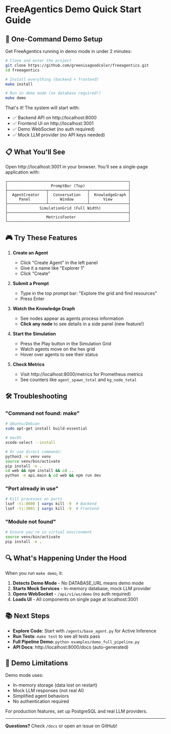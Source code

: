 # FreeAgentics Demo Quick Start Guide

## 🚀 One-Command Demo Setup

Get FreeAgentics running in demo mode in under 2 minutes:

```bash
# Clone and enter the project
git clone https://github.com/greenisagoodcolor/freeagentics.git
cd freeagentics

# Install everything (backend + frontend)
make install

# Run in demo mode (no database required!)
make demo
```

That's it! The system will start with:
- ✅ Backend API on http://localhost:8000
- ✅ Frontend UI on http://localhost:3001
- ✅ Demo WebSocket (no auth required)
- ✅ Mock LLM provider (no API keys needed)

## 📋 What You'll See

Open http://localhost:3001 in your browser. You'll see a single-page application with:

```
┌─────────────────────────────────────────────────────┐
│                   PromptBar (Top)                   │
├─────────────────┬─────────────────┬─────────────────┤
│  AgentCreator   │  Conversation   │  KnowledgeGraph │
│     Panel       │     Window      │      View       │
├─────────────────┴─────────────────┴─────────────────┤
│              SimulationGrid (Full Width)            │
├─────────────────────────────────────────────────────┤
│                 MetricsFooter                       │
└─────────────────────────────────────────────────────┘
```

## 🎮 Try These Features

1. **Create an Agent**
   - Click "Create Agent" in the left panel
   - Give it a name like "Explorer 1"
   - Click "Create"

2. **Submit a Prompt**
   - Type in the top prompt bar: "Explore the grid and find resources"
   - Press Enter

3. **Watch the Knowledge Graph**
   - See nodes appear as agents process information
   - **Click any node** to see details in a side panel (new feature!)

4. **Start the Simulation**
   - Press the Play button in the Simulation Grid
   - Watch agents move on the hex grid
   - Hover over agents to see their status

5. **Check Metrics**
   - Visit http://localhost:8000/metrics for Prometheus metrics
   - See counters like `agent_spawn_total` and `kg_node_total`

## 🛠️ Troubleshooting

### "Command not found: make"
```bash
# Ubuntu/Debian
sudo apt-get install build-essential

# macOS
xcode-select --install

# Or use direct commands:
python3 -m venv venv
source venv/bin/activate
pip install -e .
cd web && npm install && cd ..
python -m api.main & cd web && npm run dev
```

### "Port already in use"
```bash
# Kill processes on ports
lsof -ti:8000 | xargs kill -9  # Backend
lsof -ti:3001 | xargs kill -9  # Frontend
```

### "Module not found"
```bash
# Ensure you're in virtual environment
source venv/bin/activate
pip install -e .
```

## 🔍 What's Happening Under the Hood

When you run `make demo`, it:

1. **Detects Demo Mode** - No DATABASE_URL means demo mode
2. **Starts Mock Services** - In-memory database, mock LLM provider
3. **Opens WebSocket** - `/api/v1/ws/demo` (no auth required)
4. **Loads UI** - All components on single page at localhost:3001

## 📚 Next Steps

- **Explore Code**: Start with `/agents/base_agent.py` for Active Inference
- **Run Tests**: `make test` to see all tests pass
- **Full Pipeline Demo**: `python examples/demo_full_pipeline.py`
- **API Docs**: http://localhost:8000/docs (auto-generated)

## 🚨 Demo Limitations

Demo mode uses:
- In-memory storage (data lost on restart)
- Mock LLM responses (not real AI)
- Simplified agent behaviors
- No authentication required

For production features, set up PostgreSQL and real LLM providers.

---

**Questions?** Check `/docs` or open an issue on GitHub!
